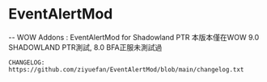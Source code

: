 #   EventAlertMod
--  WOW Addons : EventAlertMod for Shadowland PTR
    本版本僅在WOW 9.0 SHADOWLAND PTR測試, 8.0 BFA正服未測試過
    
    CHANGELOG:
    https://github.com/ziyuefan/EventAlertMod/blob/main/changelog.txt
